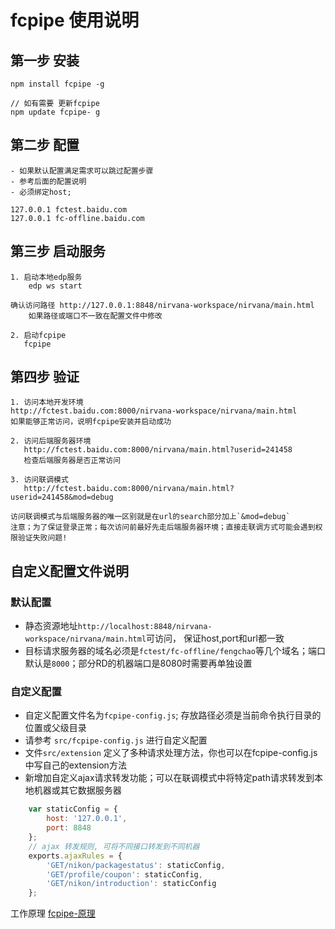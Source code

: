 # fcpipe 使用说明

## 第一步 安装

    npm install fcpipe -g
    
    // 如有需要 更新fcpipe
    npm update fcpipe- g

## 第二步 配置

    - 如果默认配置满足需求可以跳过配置步骤
    - 参考后面的配置说明
    - 必须绑定host; 

    127.0.0.1 fctest.baidu.com
    127.0.0.1 fc-offline.baidu.com

## 第三步 启动服务

    1. 启动本地edp服务
        edp ws start
        
    确认访问路径 http://127.0.0.1:8848/nirvana-workspace/nirvana/main.html
        如果路径或端口不一致在配置文件中修改
        
    2. 启动fcpipe
       fcpipe

 
## 第四步 验证

    1. 访问本地开发环境
    http://fctest.baidu.com:8000/nirvana-workspace/nirvana/main.html
    如果能够正常访问，说明fcpipe安装并启动成功
     
    2. 访问后端服务器环境
       http://fctest.baidu.com:8000/nirvana/main.html?userid=241458
       检查后端服务器是否正常访问
     
    3. 访问联调模式
       http://fctest.baidu.com:8000/nirvana/main.html?userid=241458&mod=debug
     
    访问联调模式与后端服务器的唯一区别就是在url的search部分加上`&mod=debug`
    注意；为了保证登录正常；每次访问前最好先走后端服务器环境；直接走联调方式可能会遇到权限验证失败问题!


## 自定义配置文件说明

### 默认配置

- 静态资源地址`http://localhost:8848/nirvana-workspace/nirvana/main.html`可访问， 保证host,port和url都一致
- 目标请求服务器的域名必须是`fctest/fc-offline/fengchao`等几个域名；端口默认是`8000`；部分RD的机器端口是8080时需要再单独设置

### 自定义配置

- 自定义配置文件名为`fcpipe-config.js`; 存放路径必须是当前命令执行目录的位置或父级目录
- 请参考 `src/fcpipe-config.js` 进行自定义配置
- 文件`src/extension` 定义了多种请求处理方法，你也可以在fcpipe-config.js中写自己的extension方法
- 新增加自定义ajax请求转发功能；可以在联调模式中将特定path请求转发到本地机器或其它数据服务器


```js
    var staticConfig = {
        host: '127.0.0.1',
        port: 8848
    };
    // ajax 转发规则, 可将不同接口转发到不同机器
    exports.ajaxRules = {
        'GET/nikon/packagestatus': staticConfig,
        'GET/profile/coupon': staticConfig,
        'GET/nikon/introduction': staticConfig
    };
```

工作原理
[fcpipe-原理](https://drive.google.com/file/d/0B03a7K1erUTpN1A2SVNQZVNUeFE/edit?usp=sharing)